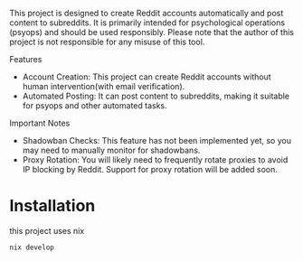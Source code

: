 This project is designed to create Reddit accounts automatically and post content to subreddits. 
It is primarily intended for psychological operations (psyops) and should be used responsibly. 
Please note that the author of this project is not responsible for any misuse of this tool.

Features
- Account Creation: This project can create Reddit accounts without human intervention(with email verification).
- Automated Posting: It can post content to subreddits, making it suitable for psyops and other automated tasks.


Important Notes

- Shadowban Checks: This feature has not been implemented yet, so you may need to manually monitor for shadowbans.
- Proxy Rotation: You will likely need to frequently rotate proxies to avoid IP blocking by Reddit. Support for proxy rotation will be added soon.


# Installation
this project uses nix
```shell
nix develop
```